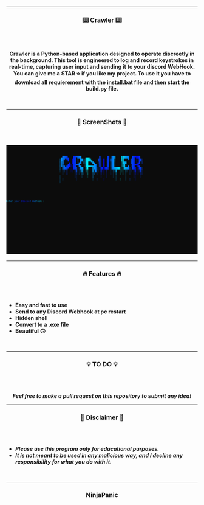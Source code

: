 -----

### <p align="center">⌨️ Crawler ⌨️</p>

<br><br>
<p align="center">
<strong>
Crawler is a Python-based application designed to operate discreetly in the background. This tool is engineered to log and record keystrokes in real-time, capturing user input and sending it to your discord WebHook. You can give me a STAR ⭐ if you like my project.
To use it you have to download all requierement with the install.bat file and then start the build.py file.
</strong>
</p>
<br>

-----

### <p align="center">👀 ScreenShots 👀</p>

<br><br>
<img src="https://raw.githubusercontent.com/NinjaPanic/Images/refs/heads/main/Crawler_Capture.png">
<br>

-----

### <p align="center">🔥 Features 🔥</p>

<br><br>
<strong>
* Easy and fast to use
* Send to any Discord Webhook at pc restart
* Hidden shell
* Convert to a .exe file
* Beautiful 🙃
</strong>
<br>

-----

### <p align="center">💡 TO DO 💡</p>

<br><br>
<p align="center"><strong><i>Feel free to make a pull request on this repository to submit any idea!</i></strong</p>
<br>

-----

### <p align="center">📌 Disclaimer 📌</p>

<br><br>
* ***Please use this program only for educational purposes.***
* ***It is not meant to be used in any malicious way, and I decline any responsibility for what you do with it.***
<br>

-----

### <p align="center">NinjaPanic</p>
